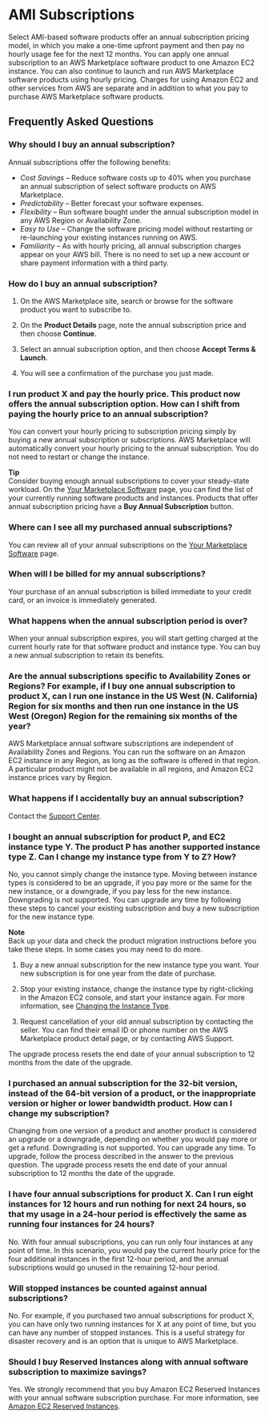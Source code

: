 # AMI Subscriptions<a name="buyer-ami-subscriptions"></a>

 Select AMI\-based software products offer an annual subscription pricing model, in which you make a one\-time upfront payment and then pay no hourly usage fee for the next 12 months\. You can apply one annual subscription to an AWS Marketplace software product to one Amazon EC2 instance\. You can also continue to launch and run AWS Marketplace software products using hourly pricing\. Charges for using Amazon EC2 and other services from AWS are separate and in addition to what you pay to purchase AWS Marketplace software products\.

## Frequently Asked Questions<a name="buyer-ami-subscription-frequently-asked-questions"></a>

### Why should I buy an annual subscription?<a name="why-should-i-buy-an-annual-subscription"></a>

 Annual subscriptions offer the following benefits: 
+  *Cost Savings* – Reduce software costs up to 40% when you purchase an annual subscription of select software products on AWS Marketplace\. 
+  *Predictability* – Better forecast your software expenses\. 
+  *Flexibility* – Run software bought under the annual subscription model in any AWS Region or Availability Zone\. 
+  *Easy to Use* – Change the software pricing model without restarting or re\-launching your existing instances running on AWS\. 
+  *Familiarity* – As with hourly pricing, all annual subscription charges appear on your AWS bill\. There is no need to set up a new account or share payment information with a third party\. 

### How do I buy an annual subscription?<a name="how-do-i-buy-annual-subscription"></a>

1.  On the AWS Marketplace site, search or browse for the software product you want to subscribe to\. 

1.  On the **Product Details** page, note the annual subscription price and then choose **Continue**\. 

1.  Select an annual subscription option, and then choose **Accept Terms & Launch**\. 

1.  You will see a confirmation of the purchase you just made\. 

### I run product X and pay the hourly price\. This product now offers the annual subscription option\. How can I shift from paying the hourly price to an annual subscription?<a name="i-run-product-x-and-pay-the-hourly-price.-this-product-now-offers-the-annual-subscription-option.-how-can-i-shift-from-paying-the-hourly-price-to-an-annual-subscription"></a>

 You can convert your hourly pricing to subscription pricing simply by buying a new annual subscription or subscriptions\. AWS Marketplace will automatically convert your hourly pricing to the annual subscription\. You do not need to restart or change the instance\. 

**Tip**  
 Consider buying enough annual subscriptions to cover your steady\-state workload\. On the [Your Marketplace Software](https://aws.amazon.com/marketplace/library?ref_=header_user_your_software) page, you can find the list of your currently running software products and instances\. Products that offer annual subscription pricing have a **Buy Annual Subscription** button\. 

### Where can I see all my purchased annual subscriptions?<a name="where-can-i-see-all-my-purchased-annual-subscriptions"></a>

 You can review all of your annual subscriptions on the [Your Marketplace Software](https://aws.amazon.com/marketplace/library?ref_=header_user_your_software) page\. 

### When will I be billed for my annual subscriptions?<a name="when-will-i-be-billed-for-my-annual-subscriptions"></a>

 Your purchase of an annual subscription is billed immediate to your credit card, or an invoice is immediately generated\. 

### What happens when the annual subscription period is over?<a name="what-happens-when-the-annual-subscription-period-is-over"></a>

 When your annual subscription expires, you will start getting charged at the current hourly rate for that software product and instance type\. You can buy a new annual subscription to retain its benefits\. 

### Are the annual subscriptions specific to Availability Zones or Regions? For example, if I buy one annual subscription to product X, can I run one instance in the US West \(N\. California\) Region for six months and then run one instance in the US West \(Oregon\) Region for the remaining six months of the year?<a name="are-the-annual-subscriptions-specific-to-availability-zones-or-regions-for-example-if-i-buy-one-annual-subscription-to-product-x-can-i-run-one-instance-in-the-n.-california-region-for-six-months-and-then-run-one-instance-in-the-oregon-region-for-the-remaining-six-months-of-the-year"></a>

 AWS Marketplace annual software subscriptions are independent of Availability Zones and Regions\. You can run the software on an Amazon EC2 instance in any Region, as long as the software is offered in that region\. A particular product might not be available in all regions, and Amazon EC2 instance prices vary by Region\. 

### What happens if I accidentally buy an annual subscription?<a name="what-happens-if-i-accidentally-buy-an-annual-subscription"></a>

 Contact the [Support Center](https://aws.amazon.com/marketplace/help/contact-us)\. 

### I bought an annual subscription for product P, and EC2 instance type Y\. The product P has another supported instance type Z\. Can I change my instance type from Y to Z? How?<a name="i-bought-an-annual-subscription-for-product-p-and-ec2-instance-type-y.-the-product-p-has-another-supported-instance-type-z.-can-i-change-my-instance-type-from-y-to-z-how"></a>

 No, you cannot simply change the instance type\. Moving between instance types is considered to be an upgrade, if you pay more or the same for the new instance, or a downgrade, if you pay less for the new instance\. Downgrading is not supported\. You can upgrade any time by following these steps to cancel your existing subscription and buy a new subscription for the new instance type\.

**Note**  
Back up your data and check the product migration instructions before you take these steps\. In some cases you may need to do more\.

1.  Buy a new annual subscription for the new instance type you want\. Your new subscription is for one year from the date of purchase\. 

1.  Stop your existing instance, change the instance type by right\-clicking in the Amazon EC2 console, and start your instance again\. For more information, see [Changing the Instance Type](http://docs.aws.amazon.com/AWSEC2/latest/UserGuide/ec2-instance-resize.html)\. 

1.  Request cancellation of your old annual subscription by contacting the seller\. You can find their email ID or phone number on the AWS Marketplace product detail page, or by contacting AWS Support\. 

 The upgrade process resets the end date of your annual subscription to 12 months from the date of the upgrade\. 

### I purchased an annual subscription for the 32\-bit version, instead of the 64\-bit version of a product, or the inappropriate version or higher or lower bandwidth product\. How can I change my subscription?<a name="i-purchased-an-annual-subscription-for-the-32-bit-version-instead-of-the-64-bit-version-of-a-product-or-the-inappropriate-version-or-higher-or-lower-bandwidth-product.-how-can-i-change-my-subscription"></a>

 Changing from one version of a product and another product is considered an upgrade or a downgrade, depending on whether you would pay more or get a refund\. Downgrading is not supported\. You can upgrade any time\. To upgrade, follow the process described in the answer to the previous question\. The upgrade process resets the end date of your annual subscription to 12 months the date of the upgrade\. 

### I have four annual subscriptions for product X\. Can I run eight instances for 12 hours and run nothing for next 24 hours, so that my usage in a 24\-hour period is effectively the same as running four instances for 24 hours?<a name="i-have-four-annual-subscriptions-for-product-x.-can-i-run-eight-instances-for-12-hours-and-run-nothing-for-next-24-hours-so-that-my-usage-in-a-24-hour-period-is-effectively-the-same-as-running-four-instances-for-24-hours"></a>

 No\. With four annual subscriptions, you can run only four instances at any point of time\. In this scenario, you would pay the current hourly price for the four additional instances in the first 12\-hour period, and the annual subscriptions would go unused in the remaining 12\-hour period\. 

### Will stopped instances be counted against annual subscriptions?<a name="will-stopped-instances-be-counted-against-annual-subscriptions"></a>

 No\. For example, if you purchased two annual subscriptions for product X, you can have only two running instances for X at any point of time, but you can have any number of stopped instances\. This is a useful strategy for disaster recovery and is an option that is unique to AWS Marketplace\. 

### Should I buy Reserved Instances along with annual software subscription to maximize savings?<a name="should-i-buy-reserved-instances-along-with-annual-software-subscription-to-maximize-savings"></a>

 Yes\. We strongly recommend that you buy Amazon EC2 Reserved Instances with your annual software subscription purchase\. For more information, see [Amazon EC2 Reserved Instances](http://aws.amazon.com/ec2/purchasing-options/reserved-instances/)\. 